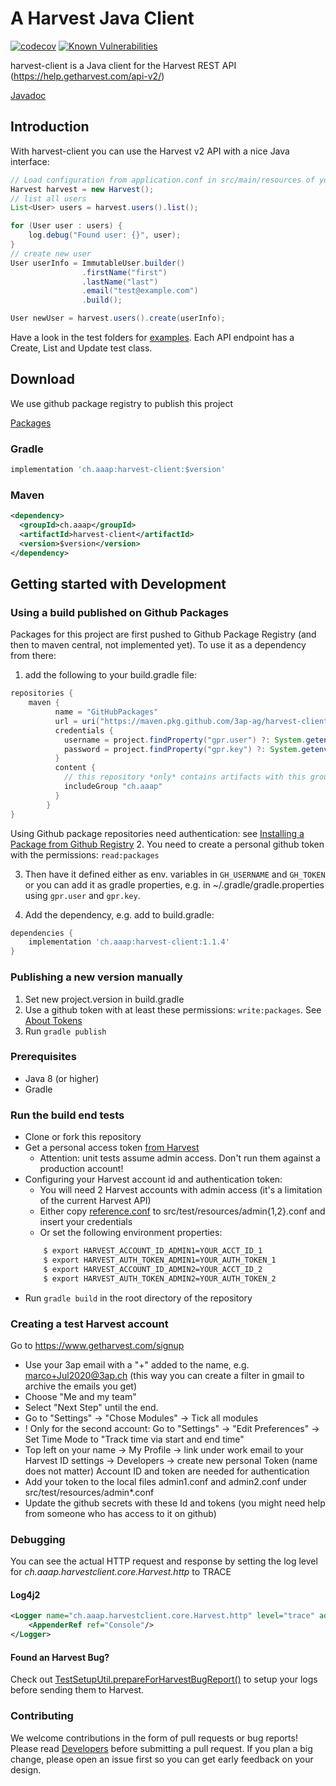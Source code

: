 # A Harvest Java Client

[![codecov](https://codecov.io/gh/3AP-AG/harvest-client/branch/develop/graph/badge.svg)](https://codecov.io/gh/3AP-AG/harvest-client)
[![Known Vulnerabilities](https://snyk.io/test/github/3ap-ag/harvest-client/badge.svg?targetFile=build.gradle)](https://snyk.io/test/github/3ap-ag/harvest-client?targetFile=build.gradle)

harvest-client is a Java client for the Harvest REST API (https://help.getharvest.com/api-v2/)

[Javadoc](https://3ap-ag.github.io/harvest-client/)

## Introduction

With harvest-client you can use the Harvest v2 API with a nice Java interface:

```java
// Load configuration from application.conf in src/main/resources of your application
Harvest harvest = new Harvest();
// list all users
List<User> users = harvest.users().list();

for (User user : users) {
    log.debug("Found user: {}", user);
}
// create new user
User userInfo = ImmutableUser.builder()
                .firstName("first")
                .lastName("last")
                .email("test@example.com")
                .build();

User newUser = harvest.users().create(userInfo);
```

Have a look in the test folders for [examples](https://github.com/3AP-AG/harvest-client/tree/develop/src/test/java/ch/aaap/harvestclient/impl/).
Each API endpoint has a Create, List and Update test class. 

## Download

We use github package registry to publish this project

[Packages](https://github.com/3AP-AG/harvest-client/packages/261886) 

### Gradle
```groovy
implementation 'ch.aaap:harvest-client:$version'
```
### Maven
```xml
<dependency>
  <groupId>ch.aaap</groupId>
  <artifactId>harvest-client</artifactId>
  <version>$version</version>
</dependency>
```

## Getting started with Development

### Using a build published on Github Packages

Packages for this project are first pushed to Github Package Registry (and then to maven central, not implemented yet).
To use it as a dependency from there:

1. add the following to your build.gradle file:
```groovy
repositories {
    maven {
          name = "GitHubPackages"
          url = uri("https://maven.pkg.github.com/3ap-ag/harvest-client")
          credentials {
            username = project.findProperty("gpr.user") ?: System.getenv("GH_USERNAME")
            password = project.findProperty("gpr.key") ?: System.getenv("GH_TOKEN")
          }
          content {
            // this repository *only* contains artifacts with this group
            includeGroup "ch.aaap"
          }
        }
}
```
Using Github package repositories need authentication: see [Installing a Package from Github Registry](https://help.github.com/en/packages/publishing-and-managing-packages/installing-a-package)
2. You need to create a personal github token with the permissions: `read:packages`

3. Then have it defined either as env. variables in `GH_USERNAME` and `GH_TOKEN` or you can add it as gradle properties,
e.g. in ~/.gradle/gradle.properties using `gpr.user` and `gpr.key`.

4. Add the dependency, e.g. add to build.gradle: 

```groovy
dependencies {
    implementation 'ch.aaap:harvest-client:1.1.4'
}
```

### Publishing a new version manually

1. Set new project.version in build.gradle
2. Use a github token with at least these permissions: `write:packages`. See [About Tokens](https://help.github.com/en/packages/publishing-and-managing-packages/about-github-packages#about-tokens)
3. Run `gradle publish`

### Prerequisites
* Java 8 (or higher)
* Gradle

### Run the build end tests
* Clone or fork this repository
* Get a personal access token [from Harvest](https://id.getharvest.com/developers)
    * Attention: unit tests assume admin access. Don't run them against a production account!
* Configuring your Harvest account id and authentication token:
    * You will need 2 Harvest accounts with admin access (it's a limitation of the current Harvest API)
    * Either copy [reference.conf](src/main/resources/reference.conf) to src/test/resources/admin{1,2}.conf and insert your credentials
    * Or set the following environment properties:
    ```bash
        $ export HARVEST_ACCOUNT_ID_ADMIN1=YOUR_ACCT_ID_1
        $ export HARVEST_AUTH_TOKEN_ADMIN1=YOUR_AUTH_TOKEN_1
        $ export HARVEST_ACCOUNT_ID_ADMIN2=YOUR_ACCT_ID_2
        $ export HARVEST_AUTH_TOKEN_ADMIN2=YOUR_AUTH_TOKEN_2
    ```   
* Run ```gradle build``` in the root directory of the repository

### Creating a test Harvest account
Go to https://www.getharvest.com/signup
- Use your 3ap email with a "+<month><year>" added to the name, e.g. marco+Jul2020@3ap.ch (this way you can create a filter in gmail to archive the emails you get)
- Choose "Me and my team"
- Select "Next Step" until the end.
- Go to "Settings" -> "Chose Modules" -> Tick all modules
- ! Only for the second account: Go to "Settings" -> "Edit Preferences" -> Set Time Mode to "Track time via start and end time"
- Top left on your name -> My Profile -> link under work email to your Harvest ID settings -> Developers -> create new personal Token (name does not matter)
Account ID and token are needed for authentication
- Add your token to the local files admin1.conf and admin2.conf under src/test/resources/admin*.conf
- Update the github secrets with these Id and tokens (you might need help from someone who has access to it on github)

### Debugging

You can see the actual HTTP request and response by setting the log level for _ch.aaap.harvestclient.core.Harvest.http_ to TRACE

#### Log4j2
```xml
<Logger name="ch.aaap.harvestclient.core.Harvest.http" level="trace" additivity="false">
    <AppenderRef ref="Console"/>
</Logger>
```


#### Found an Harvest Bug?

Check out [TestSetupUtil.prepareForHarvestBugReport()](https://github.com/3AP-AG/harvest-client/blob/8f9dfda8fa07599de0939177e86f0126fdb1d9b7/src/test/java/util/TestSetupUtil.java#L81) to setup your logs before sending them to Harvest.


### Contributing

We welcome contributions in the form of pull requests or bug reports!
Please read [Developers](https://github.com/3AP-AG/harvest-client/wiki/Developers) before submitting a pull request. If you plan a big change, please
open an issue first so you can get early feedback on your design. 

   
